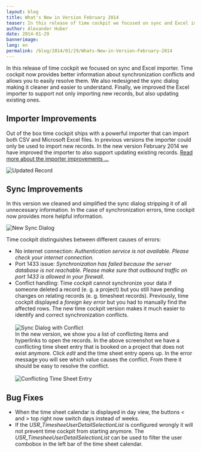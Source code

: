 ```yaml
---
layout: blog
title: What's New in Version February 2014
teaser: In this release of time cockpit we focused on sync and Excel importer. Time cockpit now provides better information about synchronization conflicts and allows you to easily resolve them. We also redesigned the sync dialog making it cleaner and easier to understand. Finally, we improved the Excel importer to support not only importing new records, but also updating existing ones.
author: Alexander Huber
date: 2014-01-29
bannerimage: 
lang: en
permalink: /blog/2014/01/29/Whats-New-in-Version-February-2014
---
```


<p>In this release of time cockpit we focused on sync and Excel importer. Time cockpit now provides better information about synchronization conflicts and allows you to easily resolve them. We also redesigned the sync dialog making it cleaner and easier to understand. Finally, we improved the Excel importer to support not only importing new records, but also updating existing ones.</p><h2>Importer Improvements</h2><p>Out of the box time cockpit ships with a powerful importer that can import both CSV and Microsoft Excel files. In previous versions the importer could only be used to import new records. In the new version February 2014 we have improved the importer to also support updating existing records. <a href="~/blog/2014/01/28/Importer-Improvements" title="Importer improvements in version February 2014">Read more about the importer improvements ...</a></p><p>
  <img title="Updated Record" src="{{site.baseurl}}/content/images/blog/2014/01/Updated Record.png" alt="Updated Record" />
</p><h2>Sync Improvements</h2><p>In this version we cleaned and simplified the sync dialog stripping it of all unnecessary information. In the case of synchronization errors, time cockpit now provides more helpful information. </p><p>
  <img title="New Sync Dialog" src="{{site.baseurl}}/content/images/blog/2014/01/New Sync Dialog.png" alt="New Sync Dialog" />
</p><p>Time cockpit distinguishes between different causes of errors:</p><ul>
  <li>No internet connection: <em>Authentication service is not available. Please check your internet connection.</em></li>
  <li>Port 1433 issue: <em>Synchronization has failed because the server database is not reachable. Please make sure that outbound traffic on port 1433 is allowed in your firewall</em>.</li>
  <li>Conflict handling: Time cockpit cannot synchronize your data if someone deleted a record (e. g. a project) but you still have pending changes on relating records (e. g. timesheet records). Previously, time cockpit displayed a <em>foreign key error</em> but you had to manually find the affected rows. The new time cockpit version makes it much easier to identify and correct synchronization conflicts. 
<br /><br /><img title="Sync Dialog with Conflict" src="{{site.baseurl}}/content/images/blog/2014/01/ConflictingSyncDialog.png" alt="Sync Dialog with Conflict" /><br />
 In the new version, we show you a list of conflicting items and hyperlinks to open the records. In the above screenshot we have a conflicting time sheet entry that is booked on a project that does not exist anymore. Click <em>edit</em> and the time sheet entry opens up. In the error message you will see which value causes the conflict. From there it should be easy to resolve the conflict.
<br /><br /><img title="Conflicting Time Sheet Entry" src="{{site.baseurl}}/content/images/blog/2014/01/Conflicting TS.png" alt="Conflicting Time Sheet Entry" /></li>
</ul><h2>Bug Fixes</h2><ul>
  <li>When the time sheet calendar is displayed in day view, the buttons &lt; and &gt; top right now switch days instead of weeks.</li>
  <li>If the <em>USR_TimesheeUserDetailSelectionList</em> is configured wrongly it will not prevent time cockpit from starting anymore. The <em>USR_TimesheeUserDetailSelectionList</em> can be used to filter the user combobox in the left bar of the time sheet calendar.</li>
</ul>
